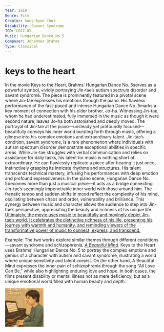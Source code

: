 ```yaml
---
Year: 2018
Genre: Film
Creator: Sung-hyun Choi
Disability: Savant Syndrome
ICD: LD27.0Y
Music: Hungarian Dance No.5
Composer: Johannes Brahms
Type: Classical 
---
```


# keys to the heart 

﻿In the movie Keys to the Heart, Brahms' Hungarian Dance No. 5serves as a powerful symbol, vividly portraying Jin-tae’s autism spectrum disorder and savant syndrome. The piece is prominently featured in a pivotal scene where Jin-tae expresses his emotions through the piano. His flawless performance of the fast-paced and intense Hungarian Dance No. 5marks a key moment of connection with his older brother, Jo-ha. Witnessing Jin-tae, whom he had underestimated, fully immersed in the music as though it were second nature, leaves Jo-ha both astonished and deeply moved. The portrayal of Jin-tae at the piano—unsteady yet profoundly focused—beautifully conveys his inner world bursting forth through music, offering a glimpse into his complex emotions and extraordinary talent.
Jin-tae’s condition, savant syndrome, is a rare phenomenon where individuals with autism spectrum disorder demonstrate exceptional abilities in specific areas. While Jin-tae struggles with verbal communication and relies on assistance for daily tasks, his talent for music is nothing short of extraordinary. He can flawlessly replicate a piece after hearing it just once, instinctively grasping its intricate rhythms and structures. His talent transcends technical mastery, infusing his performances with deep emotion and profound expressiveness.
In the piano scene, Hungarian Dance No. 5becomes more than just a musical piece—it acts as a bridge connecting Jin-tae’s seemingly impenetrable inner world with those around him. The frenetic tempo and sudden shifts in mood reflect the complexity of his mind, oscillating between chaos and order, vulnerability and brilliance. This synergy between music and character allows the audience to step into Jin-tae’s perspective, appreciating the beauty and richness of his unique life.
[Ultimately, the movie uses music to beautifully and movingly depict Jin-tae’s world. It celebrates the distinctive richness of his life, presenting his journey with warmth and humanity, and reminding viewers of the transformative power of music to connect, express, and transcend.](https://youtu.be/Jyqs-fyUrpk?si=uIIzP5G2rxdUWq66)


Example: The two works explore similar themes through different conditions—savant syndrome and schizophrenia. [*A Beautiful Mind*](lee_eunbi.md). Keys to the Heart uses Brahms’ Hungarian Dance No. 5 to portray the complex emotions and genius of a character with autism and savant syndrome, illustrating a world where unique sensitivity and talent coexist. On the other hand, A Beautiful Mind expresses the inner pain of schizophrenia through the song “All Love Can Be,” while also highlighting enduring love and hope. In both cases, the films present disability or mental illness not as mere deficiency, but as a unique emotional world filled with human beauty and depth.

<img src="./kim_jimin_img.png.PNG" alt="image depicting Savant Syndrome" style="width:25%;" />
